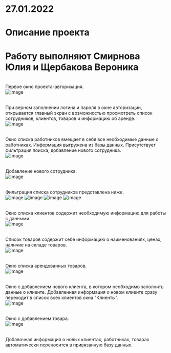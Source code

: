 # 27.01.2022
<h1>Описание проекта </h1>
<h1>  Работу выполняют Смирнова Юлия и Щербакова Вероника </h1>

<br> Первое окно проекта-авторизация. <br>
![image](https://user-images.githubusercontent.com/98512778/155681590-851205ef-c366-4258-b507-4578417bfe60.png)

<br> При верном заполнении логина и пароля в окне авторизации, открывается главный экран с возможностью просмотреть список сотрудников, клиентов, товаров и информацию об аренде. <br>
![image](https://user-images.githubusercontent.com/98512778/155682018-06bb0689-0f85-446f-b822-0bc5dfb1edd8.png)

<br> Окно списка работников вмещает в себя все необходимые данные о работниках. Информация выгружена из базы данных. Присутствует фильтрация поиска, добавление нового сотрудника.<br> 
![image](https://user-images.githubusercontent.com/98512778/155682330-3e55349d-aca3-49e2-80ca-636487e9b3b3.png)

<br>Добавление нового сотрудника.<br>
![image](https://user-images.githubusercontent.com/98512778/155687037-6591a6ee-f123-4f76-857c-40273ff13ece.png)
 
 <br>Фильтрация списка сотрудников представлена ниже.<br>
![image](https://user-images.githubusercontent.com/98512778/155690269-fae4ce1f-768e-466f-8011-86fc7d8bd41d.png)
![image](https://user-images.githubusercontent.com/98512778/155690301-8c7065a2-6615-4acb-a50d-6ccab6f28d43.png)
![image](https://user-images.githubusercontent.com/98512778/155690322-31bf90f5-135f-48be-a0f7-f1ab163e4675.png)
![image](https://user-images.githubusercontent.com/98512778/155690531-f6cb7ba6-affc-41b1-856e-fbf67b8722d3.png)

<br>Окно списка клиентов содержит необходимую информацию для работы с данными.<br>
![image](https://user-images.githubusercontent.com/98512778/155682782-8134b680-d8b4-4b13-8640-1a8a1d4856b5.png)

<br>Список товаров содержит себе информацию о наименованиях, ценах, наличие на складе товаров. <br>
![image](https://user-images.githubusercontent.com/98512778/155682971-fc2c0b8f-4025-4b9d-ac13-159973df3d09.png)

<br>Окно списка арендованных товаров.<br>
![image](https://user-images.githubusercontent.com/98512778/155686518-e4772f7c-673f-42af-a2c9-3e7f47be40d2.png)


<br> Окно с добавлением нового клиента, в котором необходимо заполнить данные о клиенте. Добавленная информация о новом клиенте сразу переходит в список всех клиентов окна "Клиенты".<br>
![image](https://user-images.githubusercontent.com/98512778/160103224-81e3aad3-e714-4c14-8c43-a56132475e51.png)

<br>Окно с добавлением товара. <br>
![image](https://user-images.githubusercontent.com/98512778/160104757-89fb0528-3ade-4e61-a515-e70c6fcd9a16.png)

<br>Добавочная информация о новых клиентах, работниках, товарах автоматически переносится в привязанную базу данных. <br>

